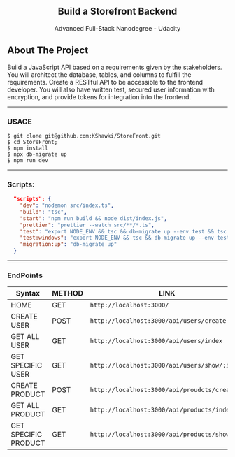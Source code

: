 <h2 align="center">Build a Storefront Backend</h2>
<p align="center">Advanced Full-Stack Nanodegree - Udacity</p>

## About The Project

Build a JavaScript API based on a requirements given by the stakeholders. You will architect the database, tables, and columns to fulfill the requirements. Create a RESTful API to be accessible to the frontend developer. You will also have written test, secured user information with encryption, and provide tokens for integration into the frontend.

<hr />

### USAGE

```shell
$ git clone git@github.com:KShawki/StoreFront.git
$ cd StoreFront;
$ npm install
$ npx db-migrate up
$ npm run dev
```

<hr />

### Scripts:

```JSON
  "scripts": {
    "dev": "nodemon src/index.ts",
    "build": "tsc",
    "start": "npm run build && node dist/index.js",
    "prettier": "prettier --watch src/**/*.ts",
    "test": "export NODE_ENV && tsc && db-migrate up --env test && tsc && jasmine && db-migrate reset",
    "test:windows": "export NODE_ENV && tsc && db-migrate up --env test && tsc && jasmine && db-migrate reset",
    "migration:up": "db-migrate up"
  }
```

<hr />

### EndPoints

| Syntax               | METHOD | LINK                                          |
| -------------------- | ------ | --------------------------------------------- |
| HOME                 | GET    | `http://localhost:3000/`                      |
| CREATE USER          | POST   | `http://localhost:3000/api/users/create`      |
| GET ALL USER         | GET    | `http://localhost:3000/api/users/index`       |
| GET SPECIFIC USER    | GET    | `http://localhost:3000/api/users/show/:id`    |
| CREATE PRODUCT       | POST   | `http://localhost:3000/api/proudcts/create`   |
| GET ALL PRODUCT      | GET    | `http://localhost:3000/api/products/index`    |
| GET SPECIFIC PRODUCT | GET    | `http://localhost:3000/api/products/show/:id` |
